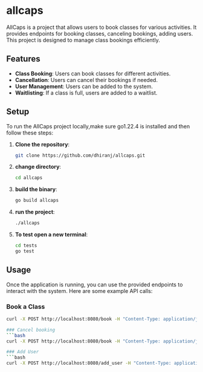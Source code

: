 # allcaps
AllCaps is a project that allows users to book classes for various activities. It provides endpoints for booking classes, canceling bookings, adding users. This project is designed to manage class bookings efficiently.

## Features

- **Class Booking**: Users can book classes for different activities.
- **Cancellation**: Users can cancel their bookings if needed.
- **User Management**: Users can be added to the system.
- **Waitlisting**: If a class is full, users are added to a waitlist.

## Setup

To run the AllCaps project locally,make sure  go1.22.4 is installed and then follow these steps:

1. **Clone the repository**:
   ```bash
   git clone https://github.com/dhiranj/allcaps.git

2. **change directory**:
   ```bash
   cd allcaps

3. **build the binary**:
   ```bash
   go build allcaps

4. **run the project**:
   ```bash
   ./allcaps

5. **To test open a new terminal**:
   ```bash
   cd tests
   go test

## Usage
Once the application is running, you can use the provided endpoints to interact with the system. Here are some example API calls:

### Book a Class
```bash
curl -X POST http://localhost:8080/book -H "Content-Type: application/json" -d '{"user_id": "USER_ID", "class_id": CLASS_ID}'

### Cancel booking 
```bash
curl -X POST http://localhost:8080/book -H "Content-Type: application/json" -d '{"user_id": "USER_ID", "class_id": CLASS_ID}'

### Add User
```bash
curl -X POST http://localhost:8080/add_user -H "Content-Type: application/json" -d '{"name": "USER_NAME"}'
